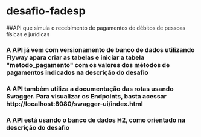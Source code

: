 # desafio-fadesp
##API que simula o recebimento de pagamentos de débitos de pessoas físicas e jurídicas
### A API já vem com versionamento de banco de dados utilizando Flyway apara criar as tabelas e iniciar a tabela "metodo_pagamento" com os valores dos métodos de pagamentos indicados na descrição do desafio
### A API também utiliza a documentação das rotas usando Swagger. Para visualizar os Endpoints, basta acessar http://localhost:8080/swagger-ui/index.html
### A API está usando o banco de dados H2, como orientado na descrição do desafio
